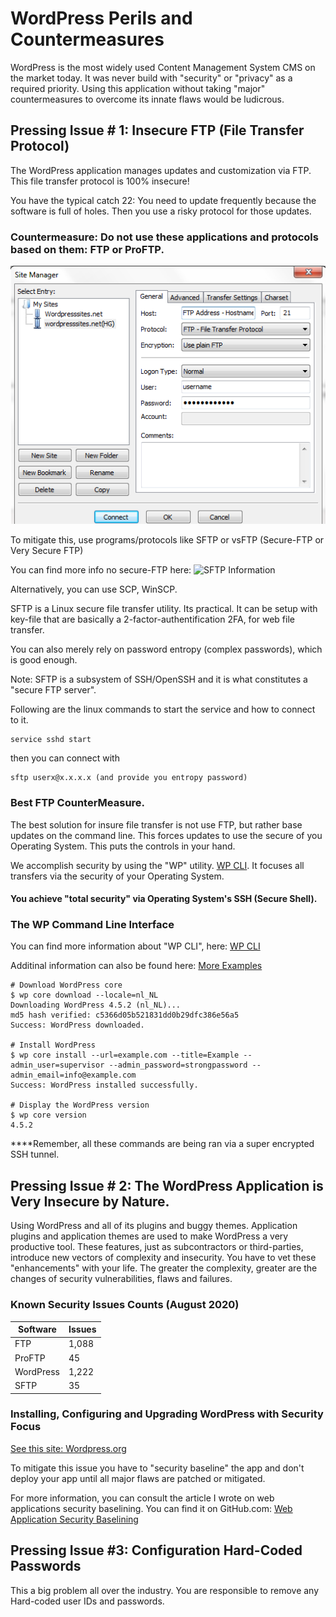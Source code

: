 # WordPress Perils and Countermeasures

WordPress is the most widely used Content Management System CMS on the market today. It was never build with "security" or "privacy" as a required priority.
Using this application without taking "major" countermeasures to overcome its innate flaws would be ludicrous.

## Pressing Issue # 1: Insecure FTP (File Transfer Protocol)

The WordPress application manages updates and customization via FTP. This file transfer protocol is 100% insecure! 

You have the typical catch 22: You need to update frequently because the software is full of holes. Then you use a risky protocol for those updates.

### Countermeasure: Do not use these applications and protocols based on them: FTP or ProFTP. 

![FTP](https://github.com/gitezri/Secure-WordPress/blob/master/Setting-up-an-FTP-Client.png  "FTP")

To mitigate this, use programs/protocols like SFTP or vsFTP (Secure-FTP or Very Secure FTP)

You can find more info no secure-FTP here: ![SFTP Information](https://kb.iu.edu/d/akqg  "SFTP")

Alternatively, you can use SCP, WinSCP.

SFTP is a Linux secure file transfer utility.
Its practical. It can be setup with key-file that are basically a 2-factor-authentification 2FA, for web file transfer.

You can also merely rely on password entropy (complex passwords), which is good enough.

Note: SFTP is a subsystem of SSH/OpenSSH and it is what constitutes a "secure FTP server".

Following are the linux commands to start the service and how to connect to it.

	service sshd start 
	
then you can connect with
	
	sftp userx@x.x.x.x (and provide you entropy password)
	
### Best FTP CounterMeasure.
The best solution for insure file transfer is not use FTP, but rather base updates on the command line. 
This forces updates to use the secure of you Operating System. This puts the controls in your hand. 

We accomplish security by using the "WP" utility. [WP CLI](https://developer.wordpress.org/cli/commands/ "WP CLI, WordPress Command Line Interface"). 
It focuses all transfers via the security of your Operating System. 

#### You achieve "total security" via Operating System's SSH (Secure Shell).

### The WP Command Line Interface

You can find more information about "WP CLI", here: [WP CLI](https://kinsta.com/blog/wp-cli/#getting-wp-cli) 

Additinal information can also be found here: [More Examples](https://kinsta.com/knowledgebase/manually-update-wordpress-plugin/) 

	# Download WordPress core
	$ wp core download --locale=nl_NL
	Downloading WordPress 4.5.2 (nl_NL)...
	md5 hash verified: c5366d05b521831dd0b29dfc386e56a5
	Success: WordPress downloaded.
	
	# Install WordPress 
	$ wp core install --url=example.com --title=Example --admin_user=supervisor --admin_password=strongpassword --admin_email=info@example.com
	Success: WordPress installed successfully.
	
	# Display the WordPress version
	$ wp core version
	4.5.2

****Remember, all these commands are being ran via a super encrypted SSH tunnel.


## Pressing Issue # 2: The WordPress Application is Very Insecure by Nature.

Using WordPress and all of its plugins and buggy themes. Application plugins and application themes are used to make WordPress a very productive tool.
These features, just as subcontractors or third-parties, introduce new vectors of complexity and insecurity. You have to vet these "enhancements" with your life. The greater the complexity, greater are the changes of security vulnerabilities, flaws and failures.

### Known Security Issues Counts (August 2020)

|Software  |Issues  |
|--|--|
|FTP  |1,088  |
|ProFTP  |45  |
|WordPress  |1,222  |
|SFTP  |35  |

### Installing, Configuring and Upgrading WordPress with Security Focus

 [See this site: Wordpress.org](https://wordpress.org/support/article/upgrading-wordpress-extended-instructions/) 

To mitigate this issue you have to "security baseline" the app and don't deploy your app until all major flaws are patched or mitigated.

For more information, you can consult the article I wrote on web applications security baselining. You can find it on GitHub.com: [Web Application Security Baselining](https://github.com/gitezri/owasp-zap-base/blob/master/README.md)

## Pressing Issue #3: Configuration Hard-Coded Passwords

This a big problem all over the industry. You are responsible to remove any Hard-coded user IDs and passwords.

